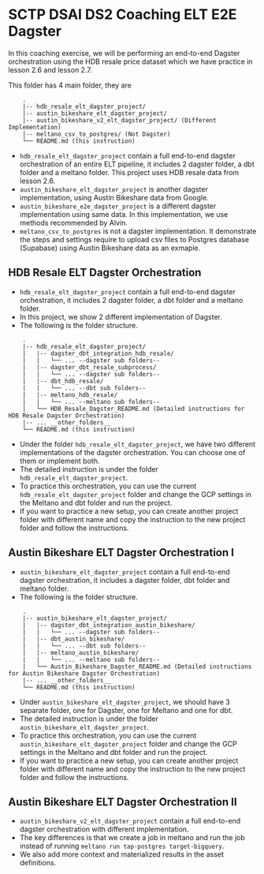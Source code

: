 # SCTP DSAI DS2 Coaching ELT E2E Dagster

In this coaching exercise, we will be performing an end-to-end Dagster orchestration using the HDB resale price dataset which we have practice in lesson 2.6 and lesson 2.7.

This folder has 4 main folder, they are 
```tree
    .
    |-- hdb_resale_elt_dagster_project/
    |-- austin_bikeshare_elt_dagster_project/
    |-- austin_bikeshare_v2_elt_dagster_project/ (Different Implementation)  
    |-- meltano_csv_to_postgres/ (Not Dagster)    
    └── README.md (this instruction)
```

- `hdb_resale_elt_dagster_project` contain a full end-to-end dagster orchestration of an entire ELT pipeline, it includes 2 dagster folder, a dbt folder and a meltano folder. This project uses HDB resale data from lesson 2.6.
- `austin_bikeshare_elt_dagster_project` is another dagster implementation, using Austin Bikeshare data from Google.
- `austin_bikeshare_e2e_dagster_project` is a different dagster implementation using same data. In this implementation, we use methods recommended by Alvin.
- `meltano_csv_to_postgres` is not a dagster implementation. It demonstrate the steps and settings require to upload csv files to Postgres database (Supabase) using Austin Bikeshare data as an exmaple.


## HDB Resale ELT Dagster Orchestration
- `hdb_resale_elt_dagster_project` contain a full end-to-end dagster orchestration, it includes 2 dagster folder, a dbt folder and a meltano folder.
- In this project, we show 2 different implementation of Dagster.
- The following is the folder structure. 
```tree
    .
    |-- hdb_resale_elt_dagster_project/
    |   |-- dagster_dbt_integration_hdb_resale/
    |   |   └── ... --dagster sub folders--
    |   |-- dagster_dbt_resale_subprocess/
    |   |   └── ... --dagster sub folders--
    |   |-- dbt_hdb_resale/
    |   |   └── ... --dbt sub folders--
    |   |-- meltano_hdb_resale/
    |   |   └── ... --meltano sub folders--
    |   └── HDB_Resale_Dagster_README.md (Detailed instructions for HDB Resale Dagster Orchestration)
    |-- ... __other_folders__
    └── README.md (this instruction)
```

- Under the folder `hdb_resale_elt_dagster_project`, we have two different implementations of the dagster orchestration. You can choose one of them or implement both.
- The detailed instruction is under the folder `hdb_resale_elt_dagster_project`.
- To practice this orchestration, you can use the current `hdb_resale_elt_dagster_project` folder and change the GCP settings in the Meltano and dbt folder and run the project.
- If you want to practice a new setup, you can create another project folder with different name and copy the instruction to the new project folder and follow the instructions.  

## Austin Bikeshare ELT Dagster Orchestration I
- `austin_bikeshare_elt_dagster_project` contain a full end-to-end dagster orchestration, it includes a dagster folder, dbt folder and meltano folder.
- The following is the folder structure. 
```tree
    .
    |-- austin_bikeshare_elt_dagster_project/
    |   |-- dagster_dbt_integration_austin_bikeshare/
    |   |   └── ... --dagster sub folders--
    |   |-- dbt_austin_bikeshare/
    |   |   └── ... --dbt sub folders--
    |   |-- meltano_austin_bikeshare/
    |   |   └── ... --meltano sub folders--
    |   └── Austin_Bikeshare_Dagster_README.md (Detailed instructions for Austin Bikeshare Dagster Orchestration)
    |-- ... __other_folders__
    └── README.md (this instruction)
```

- Under `austin_bikeshare_elt_dagster_project`, we should have 3 separate folder, one for Dagster, one for Meltano and one for dbt.
- The detailed instruction is under the folder `austin_bikeshare_elt_dagster_project`.
- To practice this orchestration, you can use the current `austin_bikeshare_elt_dagster_project` folder and change the GCP settings in the Meltano and dbt folder and run the project.
- If you want to practice a new setup, you can create another project folder with different name and copy the instruction to the new project folder and follow the instructions.

## Austin Bikeshare ELT Dagster Orchestration II
- `austin_bikeshare_v2_elt_dagster_project` contain a full end-to-end dagster orchestration with different implementation.
- The key differences is that we create a job in meltano and run the job instead of running `meltano run tap-postgres target-bigquery`.
- We also add more context and materialized results in the asset definitions.